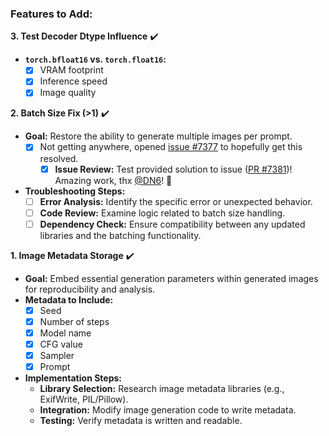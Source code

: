 ### Features to Add:

**3. Test Decoder Dtype Influence** ✔️

* **`torch.bfloat16` vs. `torch.float16`:**
    - [x] VRAM footprint
    - [x] Inference speed
    - [x] Image quality

**2. Batch Size Fix (>1)** ✔️

* **Goal:** Restore the ability to generate multiple images per prompt.
    - [x] Not getting anywhere, opened [issue #7377](https://github.com/huggingface/diffusers/issues/7377) to hopefully get this resolved.
        - [x] **Issue Review:** Test provided solution to issue ([PR #7381](https://github.com/huggingface/diffusers/pull/7381))! Amazing work, thx [@DN6](https://github.com/DN6)! 🎉
* **Troubleshooting Steps:**
    - [ ] **Error Analysis:** Identify the specific error or unexpected behavior.
    - [ ] **Code Review:** Examine logic related to batch size handling.
    - [ ] **Dependency Check:** Ensure compatibility between any updated libraries and the batching functionality.

**1. Image Metadata Storage** ✔️

* **Goal:** Embed essential generation parameters within generated images for reproducibility and analysis.
* **Metadata to Include:**
    - [x] Seed
    - [x] Number of steps
    - [x] Model name
    - [x] CFG value
    - [x] Sampler
    - [x] Prompt

* **Implementation Steps:**
    - **Library Selection:** Research image metadata libraries (e.g., ExifWrite, PIL/Pillow).
    - **Integration:** Modify image generation code to write metadata.
    - **Testing:** Verify metadata is written and readable.

